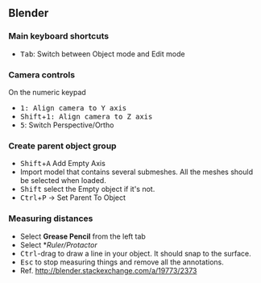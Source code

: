 Blender
-------

### Main keyboard shortcuts ###
* <kbd>Tab</kbd>: Switch between Object mode and Edit mode

### Camera controls ###
On the numeric keypad
* <kbd>1<kbd>: Align camera to Y axis
* <kbd>Shift</kbd>+<kbd>1<kbd>: Align camera to Z axis
* <kbd>5</kbd>: Switch Perspective/Ortho

### Create parent object group ###
* <kbd>Shift</kbd>+<kbd>A</kbd> Add Empty Axis
* Import model that contains several submeshes. All the meshes should be selected when loaded.
* <kbd>Shift</kbd> select the Empty object if it's not.
* <kbd>Ctrl</kbd>+<kbd>P</kbd> → Set Parent To Object

### Measuring distances ###
* Select **Grease Pencil** from the left tab
* Select **Ruler/Protactor* 
* <kbd>Ctrl</kbd>-drag to draw a line in your object. It should snap to the surface.
* <kbd>Esc</kbd> to stop measuring things and remove all the annotations.
* Ref. http://blender.stackexchange.com/a/19773/2373